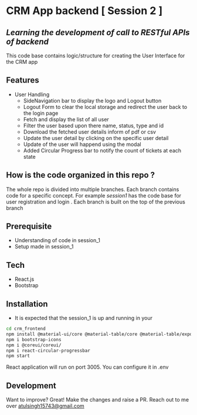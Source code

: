 # CRM App backend [ Session 2 ]
## _Learning the development of call to RESTful APIs of backend_ 

This code base contains logic/structure  for creating the User Interface for the CRM app

## Features
* User Handling
  * SideNavigation bar to display the logo and Logout button
  * Logout Form to clear the local storage and redirect the user back to the login page 
  * Fetch and display the list of all user
  * Filter the user based upon there name, status, type and id
  * Download the fetched user details inform of pdf or csv
  * Update the user detail by clicking on the specific user detail
  * Update of the user will happend using the modal 
  * Added Circular Progress bar to notify the count of tickets at each state



## How is the code organized in this repo ?
The whole repo is divided into multiple branches. Each branch contains code for a specific concept. For example _session1_ has the code base for user registration and login . Each branch is built on the top of the previous branch

## Prerequisite
- Understanding of code in session_1
- Setup made in session_1


## Tech
- React.js
- Bootstrap
  
## Installation
* It is expected that the session_1 is up and running in your 
```sh
cd crm_frontend
npm install @material-ui/core @material-table/core @material-table/exporters --save
npm i bootstrap-icons
npm i @coreui/coreui/
npm i react-circular-progressbar
npm start
```
React application will run on port 3005. You can configure it in .env

## Development

Want to improve? Great!
Make the changes and raise a PR. Reach out to me over atulsingh15743@gmail.com

